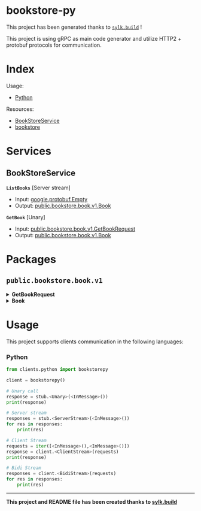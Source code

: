 # bookstore-py

This project has been generated thanks to [```sylk.build```](https://www.sylk.build) !

This project is using gRPC as main code generator and utilize HTTP2 + protobuf protocols for communication.

# Index
Usage:
- [Python](#python)

Resources:
- [BookStoreService](#bookstoreservice)
- [bookstore](#bookstore)

# Services

## BookStoreService

__`ListBooks`__ [Server stream]
- Input: [google.protobuf.Empty](#empty)
- Output: [public.bookstore.book.v1.Book](#book)

__`GetBook`__ [Unary]
- Input: [public.bookstore.book.v1.GetBookRequest](#getbookrequest)
- Output: [public.bookstore.book.v1.Book](#book)

# Packages

## `public.bookstore.book.v1`


<details id="#GetBookRequest">
<summary><b>GetBookRequest</b></summary>

### __GetBookRequest__
: 
* __Name__ [TYPE_STRING]

</details>


<details id="#Book">
<summary><b>Book</b></summary>

### __Book__
: The bookstore main entity "Book".

* __name__ [TYPE_STRING]

</details>


# Usage

This project supports clients communication in the following languages:

### Python

```py
from clients.python import bookstorepy

client = bookstorepy()

# Unary call
response = stub.<Unary>(<InMessage>())
print(response)

# Server stream
responses = stub.<ServerStream>(<InMessage>())
for res in responses:
	print(res)

# Client Stream
requests = iter([<InMessage>(),<InMessage>()])
response = client.<ClientStream>(requests)
print(response)

# Bidi Stream
responses = client.<BidiStream>(requests)
for res in responses:
	print(res)
```


* * *
__This project and README file has been created thanks to [sylk.build](https://www.sylk.build)__